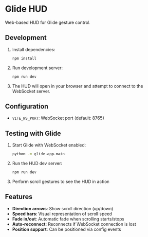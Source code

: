 # Glide HUD

Web-based HUD for Glide gesture control.

## Development

1. Install dependencies:
   ```bash
   npm install
   ```

2. Run development server:
   ```bash
   npm run dev
   ```

3. The HUD will open in your browser and attempt to connect to the WebSocket server.

## Configuration

- `VITE_WS_PORT`: WebSocket port (default: 8765)

## Testing with Glide

1. Start Glide with WebSocket enabled:
   ```bash
   python -m glide.app.main
   ```

2. Run the HUD dev server:
   ```bash
   npm run dev
   ```

3. Perform scroll gestures to see the HUD in action

## Features

- **Direction arrows**: Show scroll direction (up/down)
- **Speed bars**: Visual representation of scroll speed
- **Fade in/out**: Automatic fade when scrolling starts/stops
- **Auto-reconnect**: Reconnects if WebSocket connection is lost
- **Position support**: Can be positioned via config events